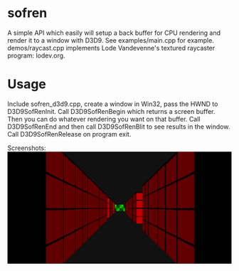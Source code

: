 # sofren
A simple API which easily will setup a back buffer for CPU rendering and render it to a window with D3D9. See examples/main.cpp for example. demos/raycast.cpp implements Lode Vandevenne's textured raycaster program: lodev.org.

# Usage
Include sofren_d3d9.cpp, create a window in Win32, pass the HWND to D3D9SofRenInit. Call D3D9SofRenBegin which returns a screen buffer. Then you can do whatever rendering you want on that buffer. Call D3D9SofRenEnd and then call D3D9SofRenBlit to see results in the window. Call D3D9SofRenRelease on program exit.

Screenshots:
![Screenshot](examples/screenshot1.png)